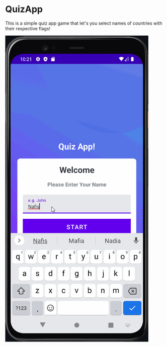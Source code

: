 # QuizApp

This is a simple quiz app game that let's you select names of countries with their respective flags!

<img src = "walkthrough.gif" />
